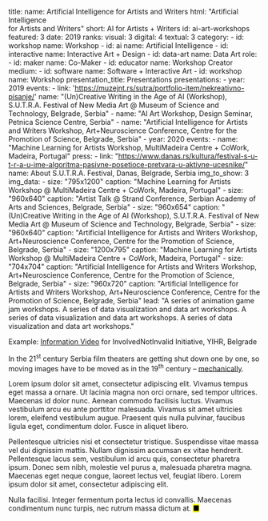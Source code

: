 title: 
    name: Artificial Intelligence for Artists and Writers
    html: "Artificial Intelligence<br>for Artists and Writers"
    short: AI for Artists + Writers
id: ai-art-workshops
featured: 3
date: 2019
ranks:
    visual: 3
    digital: 4
    textual: 3
category: 
    - id: workshop
      name: Workshop
    - id: ai
      name: Artificial Intelligence
    - id: interactive
      name: Interactive Art + Design
    - id: data-art
      name: Data Art
role:
    - id: maker
      name: Co-Maker
    - id: educator
      name: Workshop Creator
medium:
    - id: software
      name: Software + Interactive Art
    - id: workshop
      name: Workshop
presentation_title: Presentations
presentations:
    - year: 2019
      events:
        - link: 'https://muzejnt.rs/sutra/portfolio-item/nekreativno-pisanje/'
          name: "(Un)Creative Writing in the Age of AI (Workshop), S.U.T.R.A. Festival of New Media Art @ Museum of Science and Technology, Belgrade, Serbia"
        - name: "AI Art Workshop, Design Seminar, Petnica Science Centre, Serbia"
        - name: "Artificial Intelligence for Artists and Writers Workshop, Art+Neuroscience Conference, Centre for the Promotion of Science, Belgrade, Serbia"
    - year: 2020
      events:
        - name: "Machine Learning for Artists Workshop, MultiMadeira Centre + CoWork, Madeira, Portugal"
press:
    - link: "https://www.danas.rs/kultura/festival-s-u-t-r-a-u-ime-algoritma-pasivne-posetioce-pretvara-u-aktivne-ucesnike/"
      name: About S.U.T.R.A. Festival, Danas, Belgrade, Serbia
img_to_show: 3
img_data:
    - size: "795x1200"
      caption: "Machine Learning for Artists Workshop @ MultiMadeira Centre + CoWork, Madeira, Portugal"
    - size: "960x640"
      caption: "Artist Talk @ Strand Conference, Serbian Academy of Arts and Sciences, Belgrade, Serbia"
    - size: "960x654"
      caption: "(Un)Creative Writing in the Age of AI (Workshop), S.U.T.R.A. Festival of New Media Art @ Museum of Science and Technology, Belgrade, Serbia"
    - size: "960x640"
      caption: "Artificial Intelligence for Artists and Writers Workshop, Art+Neuroscience Conference, Centre for the Promotion of Science, Belgrade, Serbia"
    - size: "1200x795"
      caption: "Machine Learning for Artists Workshop @ MultiMadeira Centre + CoWork, Madeira, Portugal" 
    - size: "704x704"
      caption: "Artificial Intelligence for Artists and Writers Workshop, Art+Neuroscience Conference, Centre for the Promotion of Science, Belgrade, Serbia"
    - size: "960x720"
      caption: "Artificial Intelligence for Artists and Writers Workshop, Art+Neuroscience Conference, Centre for the Promotion of Science, Belgrade, Serbia"
lead: "A series of animation game jam workshops. A series of data visualization and data art workshops. A series of data visualization and data art workshops. A series of data visualization and data art workshops."

Example: <a href='https://www.youtube.com/watch?v=T2PH3liBbpo' target='_blank'>Information Video</a> for InvolvedNotInvalid Initiative, YIHR, Belgrade

In the 21<sup>st</sup> century Serbia film theaters are getting shut down one by one, so moving images have to
be moved as in the 19<sup>th</sup> century – <a href='https://en.wikipedia.org/wiki/Precursors_of_film' target='_blank'>mechanically</a>.

Lorem ipsum dolor sit amet, consectetur adipiscing elit. Vivamus tempus eget massa a ornare. Ut lacinia magna non orci ornare, sed tempor ultrices. Maecenas id dolor nunc. Aenean commodo facilisis luctus. Vivamus vestibulum arcu eu ante porttitor malesuada. Vivamus sit amet ultricies lorem, eleifend vestibulum augue. Praesent quis nulla pulvinar, faucibus ligula eget, condimentum dolor. Fusce in aliquet libero.

Pellentesque ultricies nisi et consectetur tristique. Suspendisse vitae massa vel dui dignissim mattis. Nullam dignissim accumsan ex vitae hendrerit. Pellentesque lacus sem, vestibulum id arcu quis, consectetur pharetra ipsum. Donec sem nibh, molestie vel purus a, malesuada pharetra magna. Maecenas eget neque congue, laoreet lectus vel, feugiat libero. Lorem ipsum dolor sit amet, consectetur adipiscing elit.

Nulla facilisi. Integer fermentum porta lectus id convallis. Maecenas condimentum nunc turpis, nec rutrum massa dictum at. <mark>&#9632;</mark>